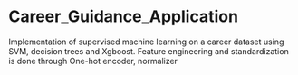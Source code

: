 # Career_Guidance_Application
Implementation of supervised machine learning on a career dataset using SVM, decision trees and Xgboost. Feature engineering and standardization is done through One-hot encoder, normalizer

